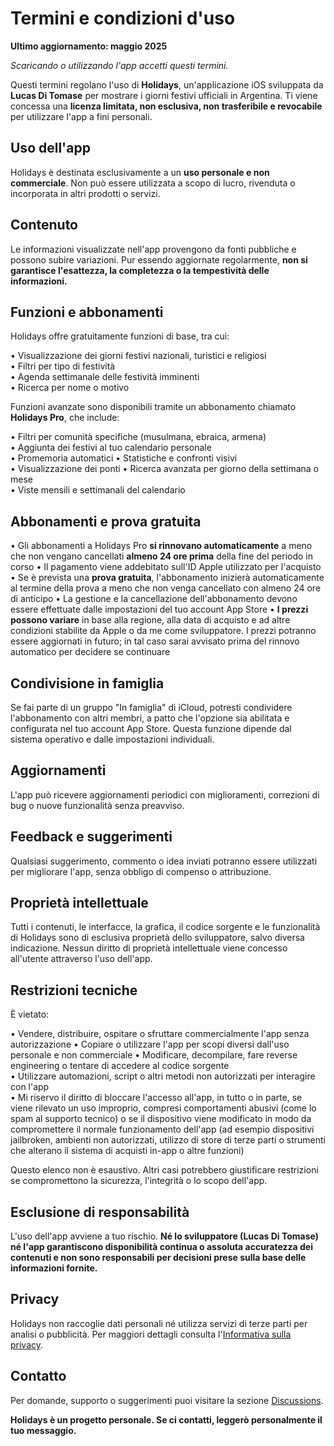 # Termini e condizioni d'uso

**Ultimo aggiornamento: maggio 2025**

*Scaricando o utilizzando l'app accetti questi termini.*

Questi termini regolano l'uso di **Holidays**, un'applicazione iOS sviluppata da **Lucas Di Tomase** per mostrare i giorni festivi ufficiali in Argentina. Ti viene concessa una **licenza limitata, non esclusiva, non trasferibile e revocabile** per utilizzare l'app a fini personali.

## Uso dell'app

Holidays è destinata esclusivamente a un **uso personale e non commerciale**. Non può essere utilizzata a scopo di lucro, rivenduta o incorporata in altri prodotti o servizi.

## Contenuto

Le informazioni visualizzate nell'app provengono da fonti pubbliche e possono subire variazioni. Pur essendo aggiornate regolarmente, **non si garantisce l'esattezza, la completezza o la tempestività delle informazioni.**

## Funzioni e abbonamenti

Holidays offre gratuitamente funzioni di base, tra cui:

• Visualizzazione dei giorni festivi nazionali, turistici e religiosi	
• Filtri per tipo di festività	
• Agenda settimanale delle festività imminenti	
• Ricerca per nome o motivo	

Funzioni avanzate sono disponibili tramite un abbonamento chiamato **Holidays Pro**, che include:

• Filtri per comunità specifiche (musulmana, ebraica, armena)	
• Aggiunta dei festivi al tuo calendario personale	
• Promemoria automatici	
• Statistiche e confronti visivi	
• Visualizzazione dei ponti	
• Ricerca avanzata per giorno della settimana o mese	
• Viste mensili e settimanali del calendario	

## Abbonamenti e prova gratuita

• Gli abbonamenti a Holidays Pro **si rinnovano automaticamente** a meno che non vengano cancellati **almeno 24 ore prima** della fine del periodo in corso	
• Il pagamento viene addebitato sull'ID Apple utilizzato per l'acquisto	
• Se è prevista una **prova gratuita**, l'abbonamento inizierà automaticamente al termine della prova a meno che non venga cancellato con almeno 24 ore di anticipo	
• La gestione e la cancellazione dell'abbonamento devono essere effettuate dalle impostazioni del tuo account App Store	
• **I prezzi possono variare** in base alla regione, alla data di acquisto e ad altre condizioni stabilite da Apple o da me come sviluppatore. I prezzi potranno essere aggiornati in futuro; in tal caso sarai avvisato prima del rinnovo automatico per decidere se continuare	

## Condivisione in famiglia

Se fai parte di un gruppo "In famiglia" di iCloud, potresti condividere l'abbonamento con altri membri, a patto che l'opzione sia abilitata e configurata nel tuo account App Store. Questa funzione dipende dal sistema operativo e dalle impostazioni individuali.

## Aggiornamenti

L'app può ricevere aggiornamenti periodici con miglioramenti, correzioni di bug o nuove funzionalità senza preavviso.

## Feedback e suggerimenti

Qualsiasi suggerimento, commento o idea inviati potranno essere utilizzati per migliorare l'app, senza obbligo di compenso o attribuzione.

## Proprietà intellettuale

Tutti i contenuti, le interfacce, la grafica, il codice sorgente e le funzionalità di Holidays sono di esclusiva proprietà dello sviluppatore, salvo diversa indicazione. Nessun diritto di proprietà intellettuale viene concesso all'utente attraverso l'uso dell'app.

## Restrizioni tecniche

È vietato:

• Vendere, distribuire, ospitare o sfruttare commercialmente l'app senza autorizzazione	
• Copiare o utilizzare l'app per scopi diversi dall'uso personale e non commerciale	
• Modificare, decompilare, fare reverse engineering o tentare di accedere al codice sorgente	
• Utilizzare automazioni, script o altri metodi non autorizzati per interagire con l'app	
• Mi riservo il diritto di bloccare l'accesso all'app, in tutto o in parte, se viene rilevato un uso improprio, compresi comportamenti abusivi (come lo spam al supporto tecnico) o se il dispositivo viene modificato in modo da compromettere il normale funzionamento dell'app (ad esempio dispositivi jailbroken, ambienti non autorizzati, utilizzo di store di terze parti o strumenti che alterano il sistema di acquisti in-app o altre funzioni)	

Questo elenco non è esaustivo. Altri casi potrebbero giustificare restrizioni se compromettono la sicurezza, l'integrità o lo scopo dell'app.

## Esclusione di responsabilità

L'uso dell'app avviene a tuo rischio. **Né lo sviluppatore (Lucas Di Tomase) né l'app garantiscono disponibilità continua o assoluta accuratezza dei contenuti e non sono responsabili per decisioni prese sulla base delle informazioni fornite.**

## Privacy

Holidays non raccoglie dati personali né utilizza servizi di terze parti per analisi o pubblicità. Per maggiori dettagli consulta l'[Informativa sulla privacy](https://lucasditomase.github.io/feriados/it/informativa-sulla-privacy).

## Contatto

Per domande, supporto o suggerimenti puoi visitare la sezione [Discussions](https://github.com/lucasditomase/feriados/discussions).

**Holidays è un progetto personale. Se ci contatti, leggerò personalmente il tuo messaggio.**
